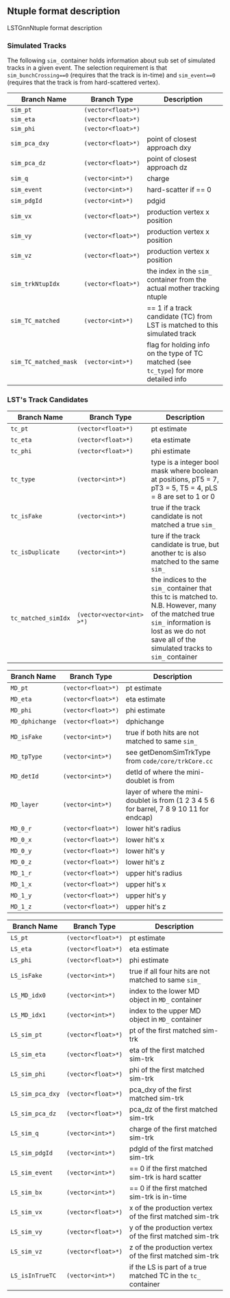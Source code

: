 
## Ntuple format description

LSTGnnNtuple format description

### Simulated Tracks

The following `sim_` container holds information about sub set of simulated tracks in a given event.
The selection requirement is that `sim_bunchCrossing==0` (requires that the track is in-time) and `sim_event==0` (requires that the track is from hard-scattered vertex).

| Branch Name               | Branch Type               | Description         |
| ------------------------- | ------------------------- | ------------------- |
| ```sim_pt```              | ```(vector<float>*)```          |                     |
| ```sim_eta```             | ```(vector<float>*)```          |                     |
| ```sim_phi```             | ```(vector<float>*)```          |                     |
| ```sim_pca_dxy```         | ```(vector<float>*)```          | point of closest approach dxy |
| ```sim_pca_dz```          | ```(vector<float>*)```          | point of closest approach dz  |
| ```sim_q```               | ```(vector<int>*)```            | charge              |
| ```sim_event```           | ```(vector<int>*)```            | hard-scatter if == 0 |
| ```sim_pdgId```           | ```(vector<int>*)```            | pdgid               |
| ```sim_vx```              | ```(vector<float>*)```          | production vertex x position |
| ```sim_vy```              | ```(vector<float>*)```          | production vertex x position |
| ```sim_vz```              | ```(vector<float>*)```          | production vertex x position |
| ```sim_trkNtupIdx```      | ```(vector<float>*)```          | the index in the ```sim_``` container from the actual mother tracking ntuple |
| ```sim_TC_matched```      | ```(vector<int>*)```            | == 1 if a track candidate (TC) from LST is matched to this simulated track |
| ```sim_TC_matched_mask``` | ```(vector<int>*)```            | flag for holding info on the type of TC matched (see `tc_type`) for more detailed info|

### LST's Track Candidates

| Branch Name         | Branch Type               | Description         |
| ------------------- | ------------------------- | ------------------- |
| ```tc_pt```               | ```(vector<float>*)```          | pt estimate         |
| ```tc_eta```              | ```(vector<float>*)```          | eta estimate        |
| ```tc_phi```              | ```(vector<float>*)```          | phi estimate        |
| ```tc_type```             | ```(vector<int>*)```            | type is a integer bool mask where boolean at positions, pT5 = 7, pT3 = 5, T5 = 4, pLS = 8 are set to 1 or 0 |
| ```tc_isFake```           | ```(vector<int>*)```            | true if the track candidate is not matched a true ```sim_``` |
| ```tc_isDuplicate```      | ```(vector<int>*)```            | ture if the track candidate is true, but another tc is also matched to the same ```sim_```
| ```tc_matched_simIdx```   | ```(vector<vector<int> >*)```   | the indices to the ```sim_``` container that this tc is matched to. N.B. However, many of the matched true ```sim_``` information is lost as we do not save all of the simulated tracks to ```sim_``` container |

| Branch Name         | Branch Type               | Description         |
| ------------------- | ------------------------- | ------------------- |
| ```MD_pt```               | ```(vector<float>*)```          | pt estimate         |
| ```MD_eta```              | ```(vector<float>*)```          | eta estimate        |
| ```MD_phi```              | ```(vector<float>*)```          | phi estimate        |
| ```MD_dphichange```       | ```(vector<float>*)```          | dphichange          |
| ```MD_isFake```           | ```(vector<int>*)```            | true if both hits are not matched to same ```sim_``` |
| ```MD_tpType```           | ```(vector<int>*)```            | see getDenomSimTrkType from ```code/core/trkCore.cc``` |
| ```MD_detId```            | ```(vector<int>*)```            | detId of where the mini-doublet is from |
| ```MD_layer```            | ```(vector<int>*)```            | layer of where the mini-doublet is from (1 2 3 4 5 6 for barrel, 7 8 9 10 11 for endcap) |
| ```MD_0_r```              | ```(vector<float>*)```          | lower hit's radius  |
| ```MD_0_x```              | ```(vector<float>*)```          | lower hit's x       |
| ```MD_0_y```              | ```(vector<float>*)```          | lower hit's y       |
| ```MD_0_z```              | ```(vector<float>*)```          | lower hit's z       |
| ```MD_1_r```              | ```(vector<float>*)```          | upper hit's radius  |
| ```MD_1_x```              | ```(vector<float>*)```          | upper hit's x       |
| ```MD_1_y```              | ```(vector<float>*)```          | upper hit's y       |
| ```MD_1_z```              | ```(vector<float>*)```          | upper hit's z       |

| Branch Name         | Branch Type               | Description         |
| ------------------- | ------------------------- | ------------------- |
| ```LS_pt```               | ```(vector<float>*)```          | pt estimate         |
| ```LS_eta```              | ```(vector<float>*)```          | eta estimate        |
| ```LS_phi```              | ```(vector<float>*)```          | phi estimate        |
| ```LS_isFake```           | ```(vector<int>*)```            | true if all four hits are not matched to same ```sim_``` |
| ```LS_MD_idx0```          | ```(vector<int>*)```            | index to the lower MD object in ```MD_``` container |
| ```LS_MD_idx1```          | ```(vector<int>*)```            | index to the upper MD object in ```MD_``` container |
| ```LS_sim_pt```           | ```(vector<float>*)```          | pt of the first matched sim-trk |
| ```LS_sim_eta```          | ```(vector<float>*)```          | eta of the first matched sim-trk |
| ```LS_sim_phi```          | ```(vector<float>*)```          | phi of the first matched sim-trk |
| ```LS_sim_pca_dxy```      | ```(vector<float>*)```          | pca_dxy of the first matched sim-trk |
| ```LS_sim_pca_dz```       | ```(vector<float>*)```          | pca_dz of the first matched sim-trk |
| ```LS_sim_q```            | ```(vector<int>*)```            | charge of the first matched sim-trk |
| ```LS_sim_pdgId```        | ```(vector<int>*)```            | pdgId of the first matched sim-trk |
| ```LS_sim_event```        | ```(vector<int>*)```            | == 0 if the first matched sim-trk is hard scatter |
| ```LS_sim_bx```           | ```(vector<int>*)```            | == 0 if the first matched sim-trk is in-time |
| ```LS_sim_vx```           | ```(vector<float>*)```          | x of the production vertex of the first matched sim-trk |
| ```LS_sim_vy```           | ```(vector<float>*)```          | y of the production vertex of the first matched sim-trk |
| ```LS_sim_vz```           | ```(vector<float>*)```          | z of the production vertex of the first matched sim-trk |
| ```LS_isInTrueTC```       | ```(vector<int>*)```            | if the LS is part of a true matched TC in the ```tc_``` container |
